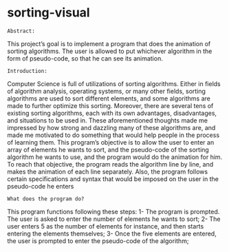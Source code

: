 # sorting-visual

    Abstract:
This project’s goal is to implement a program that does the animation of sorting algorithms. The user is allowed to put whichever algorithm in the form of pseudo-code, so that he can see its animation.


    Introduction:
Computer Science is full of utilizations of sorting algorithms. Either in fields of algorithm analysis, operating systems, or many other fields, sorting algorithms are used to sort different elements, and some algorithms are made to further optimize this sorting. Moreover, there are several tens of existing sorting algorithms, each with its own advantages, disadvantages, and situations to be used in. These aforementioned thoughts made me impressed by how strong and dazzling many of these algorithms are, and made me motivated to do something that would help people in the process of learning them. 
This program’s objective is to allow the user to enter an array of elements he wants to sort, and the pseudo-code of the sorting algorithm he wants to use, and the program would do the animation for him. To reach that objective, the program reads the algorithm line by line, and makes the animation of each line separately. Also, the program follows certain specifications and syntax that would be imposed on the user in the pseudo-code he enters


    What does the program do?
This program functions following these steps:
  1- The program is prompted. The user is asked to enter the number of elements he wants to sort;
  2- The user enters 5 as the number of elements for instance, and then starts entering the elements themselves;
  3- Once the five elements are entered, the user is prompted to enter the pseudo-code of the algorithm;
